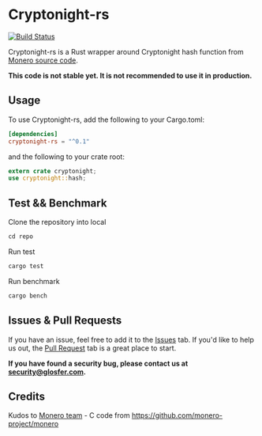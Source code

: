# Cryptonight-rs

[![Build Status](https://travis-ci.org/arigatodl/cryptonight-rs.svg?branch=master)](https://travis-ci.org/arigatodl/cryptonight-rs)

Cryptonight-rs is a Rust wrapper around Cryptonight hash function from [Monero source code](https://github.com/monero-project/monero).

**This code is not stable yet. It is not recommended to use it in production.**

## Usage

To use Cryptonight-rs, add the following to your Cargo.toml:

```toml
[dependencies]
cryptonight-rs = "^0.1"
```

and the following to your crate root:

```rust
extern crate cryptonight;
use cryptonight::hash;
```

## Test && Benchmark
Clone the repository into local
```rust
cd repo
```
Run test
```rust
cargo test
```

Run benchmark
```rust
cargo bench
```

## Issues & Pull Requests

If you have an issue, feel free to add it to the [Issues](https://github.com/arigatodl/cryptonight-rs/issues) tab.
If you'd like to help us out, the [Pull Request](https://github.com/arigatodl/cryptonight-rs/pulls) tab is a great place to start.

**If you have found a security bug, please contact us at [security@glosfer.com](security@glosfer.com).**

## Credits

Kudos to [Monero team](https://getmonero.org/community/team/) - C code from https://github.com/monero-project/monero

